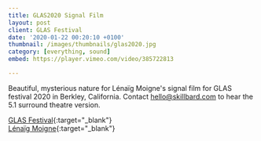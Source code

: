 ```yaml
---
title: GLAS2020 Signal Film
layout: post
client: GLAS Festival
date: '2020-01-22 00:20:10 +0100'
thumbnail: /images/thumbnails/glas2020.jpg
category: [everything, sound]
embed: https://player.vimeo.com/video/385722813

---
```


Beautiful, mysterious nature for Lénaïg Moigne's signal film for GLAS festival 2020 in Berkley, California. Contact hello@skillbard.com to hear the 5.1 surround theatre version.

[GLAS Festival](http://www.glasanimation.com){:target="_blank"}  
[Lénaïg Moigne](https://vimeo.com/lenaiglemoigne/){:target="_blank"}  
